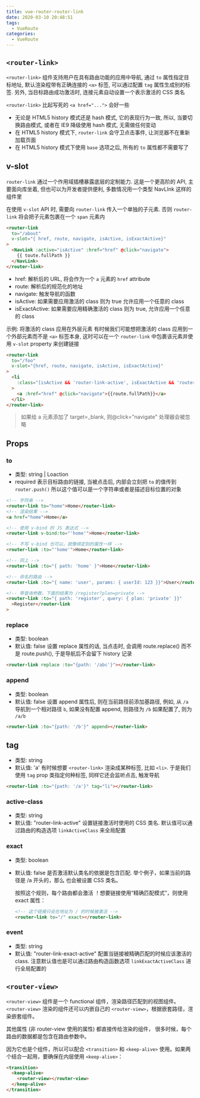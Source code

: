 ```yaml
---
title: vue-router-router-link
date: 2020-03-10 20:48:51
tags:
  - VueRoute
categories:
  - VueRoute
---
```


## `<router-link>`

`<router-link>` 组件支持用户在具有路由功能的应用中导航, 通过 `to` 属性指定目标地址, 默认渲染程带有正确连接的 `<a>` 标签, 可以通过配置 `tag` 属性生成别的标签. 另外, 当目标路由成功激活时, 连接元素自动设置一个表示激活的 CSS 类名

`<router-link>` 比起写死的 `<a href="...">` 会好一些

- 无论是 HTML5 history 模式还是 hash 模式, 它的表现行为一致, 所以, 当要切换路由模式, 或者在 IE9 降级使用 hash 模式, 无需做任何变动
- 在 HTML5 history 模式下, `router-link` 会守卫点击事件, 让浏览器不在重新加载页面
- 在 HTML5 history 模式下使用 `base` 选项之后, 所有的 `to` 属性都不需要写了

## v-slot

`router-link` 通过一个作用域插槽暴露底层的定制能力. 这是一个更高阶的 API, 主要面向库坐着, 但也可以为开发者提供便利, 多数情况用一个类型 NavLInk 这样的组件里

在使用 `v-slot` API 时, 需要向 `router-link` 传入一个单独的子元素. 否则 `router-link` 将会把子元素包裹在一个 `span` 元素内

```html
<router-link
  to="/about"
  v-slot="{ href, route, navigate, isActive, isExactActive}"
>
  <NavLink :active="isActive" :href="href" @click="navigate">
    {{ toute.fullPath }}
  </NavLink>
</router-link>
```

- href: 解析后的 URL, 将会作为一个 `a` 元素的 `href` attribute
- route: 解析后的规范化的地址
- navigate: 触发导航的函数
- isActive: 如果需要应用激活的 class 则为 true 允许应用一个任意的 class
- isExactActive: 如果需要应用精确激活的 class 则为 true, 允许应用一个任意的 class

示例: 将激活的 class 应用在外层元素
有时候我们可能想把激活的 class 应用到一个外部元素而不是 `<a>` 标签本身, 这时可以在一个 `router-link` 中包裹该元素并使用 `v-slot` property 来创建链接

```html
<router-link
  to="/foo"
  v-slot="{href, route, navigate, isActive, isExactActive}"
>
  <li
    :class="[isActive && 'router-link-active', isExactActive && 'router-link-exact-active']"
  >
    <a :href="href" @click="navigate">{{route.fullPath}}</a>
  </li>
</router-link>
```

> 如果给 a 元素添加了 target=\_blank, 则@click="navigate" 处理器会被忽略

## Props

### to

- 类型: string | Loaction
- required
  表示目标路由的链接, 当被点击后, 内部会立刻把 `to` 的值传到 `router.push()` 所以这个值可以是一个字符串或者是描述目标位置的对象

```html
<!-- 字符串 -->
<router-link to="home">Home</router-link>
<!-- 渲染结果 -->
<a href="home">Home</a>

<!-- 使用 v-bind 的 JS 表达式 -->
<router-link v-bind:to="'home'">Home</router-link>

<!-- 不写 v-bind 也可以，就像绑定别的属性一样 -->
<router-link :to="'home'">Home</router-link>

<!-- 同上 -->
<router-link :to="{ path: 'home' }">Home</router-link>

<!-- 命名的路由 -->
<router-link :to="{ name: 'user', params: { userId: 123 }}">User</router-link>

<!-- 带查询参数，下面的结果为 /register?plan=private -->
<router-link :to="{ path: 'register', query: { plan: 'private' }}"
  >Register</router-link
>
```

### replace

- 类型: boolean
- 默认值: false
  设置 replace 属性的话, 当点击时, 会调用 route.replace() 而不是 route.push(), 于是导航后不会留下 history 记录

```html
<router-link replace :to="{path: '/abc'}"></router-link>
```

### append

- 类型: boolean
- 默认值: false
  设置 append 属性后, 则在当前路径前添加基路径, 例如, 从 `/a` 导航到一个相对路径 `b`, 如果没有配置 append, 则路径为 `/b` 如果配置了, 则为 `/a/b`

```html
<router-link :to="{path: '/b'}" append></router-link>
```

## tag

- 类型: string
- 默认值: 'a'
  有时候想要 `<router-link>` 渲染成某种标签, 比如 `<li>`. 于是我们使用 `tag` prop 类指定何种标签, 同样它还会监听点击, 触发导航

```html
<router-link :to="{path: '/a'}" tag="li"></router-link>
```

### active-class

- 类型: string
- 默认值: "router-link-active"
  设置链接激活时使用的 CSS 类名. 默认值可以通过路由的构造选项 `linkActiveClass` 来全局配置

### exact

- 类型: boolean
- 默认值: false
  是否激活默认类名的依据是包含匹配. 举个例子，如果当前的路径是 /a 开头的，那么 <router-link to="/a"> 也会被设置 CSS 类名。

  按照这个规则，每个路由都会激活 <router-link to="/">！想要链接使用“精确匹配模式”，则使用 exact 属性：

  ```html
  <!-- 这个链接只会在地址为 / 的时候被激活 -->
  <router-link to="/" exact></router-link>
  ```

### event

- 类型: string
- 默认值: "router-link-exact-active"
  配置当链接被精确匹配的时候应该激活的 class. 注意默认值也是可以通过路由构造函数选项 `linkExactActiveClass` 进行全局配置的

## `<router-view>`

`<router-view>` 组件是一个 functional 组件，渲染路径匹配到的视图组件。`<router-view>` 渲染的组件还可以内嵌自己的 `<router-view>`，根据嵌套路径，渲染嵌套组件。

其他属性 (非 router-view 使用的属性) 都直接传给渲染的组件， 很多时候，每个路由的数据都是包含在路由参数中。

因为它也是个组件，所以可以配合 `<transition>` 和 `<keep-alive>` 使用。如果两个结合一起用，要确保在内层使用 `<keep-alive>`：

```html
<transition>
  <keep-alive>
    <router-view></router-view>
  </keep-alive>
</transition>
```
